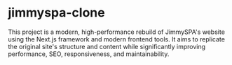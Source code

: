 # jimmyspa-clone
This project is a modern, high-performance rebuild of JimmySPA's website using the Next.js framework and modern frontend tools. It aims to replicate the original site's structure and content while significantly improving performance, SEO, responsiveness, and maintainability.
